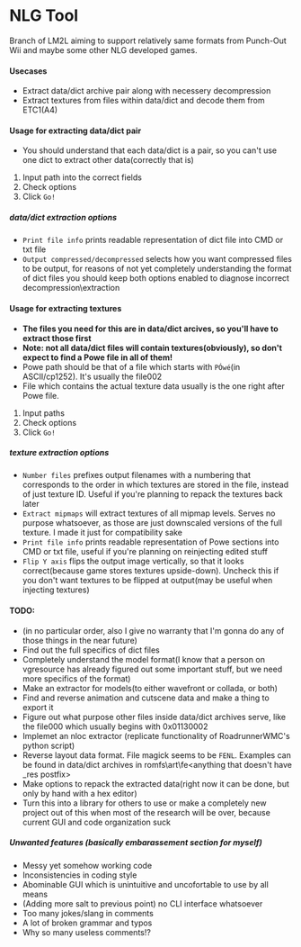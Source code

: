 ﻿# NLG Tool
Branch of LM2L aiming to support relatively same formats from Punch-Out Wii and maybe some other NLG developed games.

#### Usecases
* Extract data/dict archive pair along with necessery decompression
* Extract textures from files within data/dict and decode them from ETC1(A4)

#### Usage for extracting data/dict pair
* You should understand that each data/dict is a pair, so you can't use one dict to extract other data(correctly that is)
1. Input path into the correct fields
2. Check options
2. Click `Go!`

##### data/dict extraction options
* `Print file info` prints readable representation of dict file into CMD or txt file
* `Output compressed/decompressed` selects how you want compressed files to be output, for reasons of not yet completely understanding the format of dict files you should keep both options enabled to diagnose incorrect decompression\extraction

#### Usage for extracting textures
* __The files you need for this are in data/dict arcives, so you'll have to extract those first__
* __Note: not all data/dict files will contain textures(obviously), so don't expect to find a Powe file in all of them!__
* Powe path should be that of a file which starts with `PÓwé`(in ASCII/cp1252). It's usually the file002
* File which contains the actual texture data usually is the one right after Powe file.
1. Input paths
2. Check options
2. Click `Go!`

##### texture extraction options
* `Number files` prefixes output filenames with a numbering that corresponds to the order in which textures are stored in the file, instead of just texture ID. Useful if you're planning to repack the textures back later
* `Extract mipmaps` will extract textures of all mipmap levels. Serves no purpose whatsoever, as those are just downscaled versions of the full texture. I made it just for compatibility sake
* `Print file info` prints readable representation of Powe sections into CMD or txt file, useful if you're planning on reinjecting edited stuff
* `Flip Y axis` flips the output image vertically, so that it looks correct(because game stores textures upside-down). Uncheck this if you don't want textures to be flipped at output(may be useful when injecting textures)

#### TODO:
* (in no particular order, also I give no warranty that I'm gonna do any of those things in the near future)
* Find out the full specifics of dict files
* Completely understand the model format(I know that a person on vgresource has already figured out some important stuff, but we need more specifics of the format)
* Make an extractor for models(to either wavefront or collada, or both)
* Find and reverse animation and cutscene data and make a thing to export it
* Figure out what purpose other files inside data/dict archives serve, like the file000 which usually begins with 0x01130002
* Implemet an nloc extractor (replicate functionality of RoadrunnerWMC's python script)
* Reverse layout data format. File magick seems to be `FENL`. Examples can be found in data/dict archives in romfs\art\fe\<anything that doesn't have _res postfix>
* Make options to repack the extracted data(right now it can be done, but only by hand with a hex editor)
* Turn this into a library for others to use or make a completely new project out of this when most of the research will be over, because current GUI and code organization suck


##### Unwanted features (basically embarassement section for myself)
* Messy yet somehow working code
* Inconsistencies in coding style
* Abominable GUI which is unintuitive and uncofortable to use by all means
* (Adding more salt to previous point) no CLI interface whatsoever
* Too many jokes/slang in comments
* A lot of broken grammar and typos
* Why so many useless comments!?
